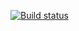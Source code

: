 [![Build status](https://ci.appveyor.com/api/projects/status/grvcs40r76imt734?svg=true)](https://ci.appveyor.com/project/KristinaPelevina/carddeliverychangeofdate)